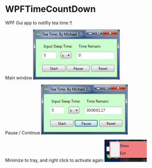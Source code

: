 WPFTimeCountDown
================

WPF Gui app to notifiy tea time !!

Main window
![snapshot](https://github.com/ilovejs/WPFTimeCountDown/blob/master/WPFCountDown/s1.png)

Pause / Continue
![snapshot](https://github.com/ilovejs/WPFTimeCountDown/blob/master/WPFCountDown/s2.png)

Minimize to tray, and right click to activate again
![snapshot](https://github.com/ilovejs/WPFTimeCountDown/blob/master/WPFCountDown/s3.png)
